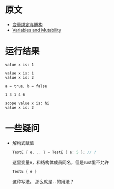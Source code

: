 # 原文
- [变量绑定与解构](https://course.rs/basic/variable.html)
- [Variables and Mutability](https://doc.rust-lang.org/book/ch03-01-variables-and-mutability.html)

# 运行结果
~~~shell
value x is: 1

value x is: 1
value x is: 2

a = true, b = false

1 3 1 4 6

scope value x is: hi
value x is: 2

~~~

# 一些疑问
- 解构式赋值
    ~~~c
    TestE { e, .. } = TestE { e: 5 }; // ?
    ~~~
    这里变量e，和结构体成员同名，但是rust里不允许
    ~~~c
    TestE { e }
    ~~~
    这种写法。
    那么就是`..`的用法？